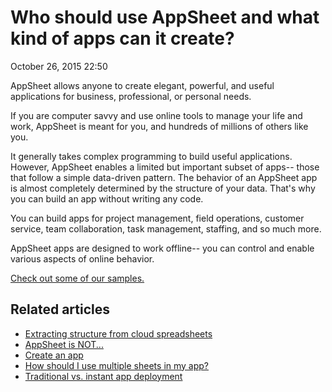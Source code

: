 #  Who should use AppSheet and what kind of apps can it create?


October 26, 2015 22:50

AppSheet allows anyone to create elegant, powerful, and useful applications
for business, professional, or personal needs.

If you are computer savvy and use online tools to manage your life and work,
AppSheet is meant for you, and hundreds of millions of others like you.

It generally takes complex programming to build useful applications. However,
AppSheet enables a limited but important subset of apps-- those that follow a
simple data-driven pattern. The behavior of an AppSheet app is almost
completely determined by the structure of your data. That's why you can build
an app without writing any code.

You can build apps for project management, field operations, customer service,
team collaboration, task management, staffing, and so much more.

AppSheet apps are designed to work offline-- you can control and enable
various aspects of online behavior.

[Check out some of our samples.](https://www.appsheet.com/template/Gallery)


## Related articles

  * [Extracting structure from cloud spreadsheets](Extracting-structure-from-cloud-spreadsheets.md)
  * [AppSheet is NOT...](AppSheet-is-NOT-.md)
  * [Create an app](Create-an-app.md)
  * [How should I use multiple sheets in my app?](How-should-I-use-multiple-sheets-in-my-app-.md)
  * [Traditional vs. instant app deployment](Traditional-vs-instant-app-deployment.md)

